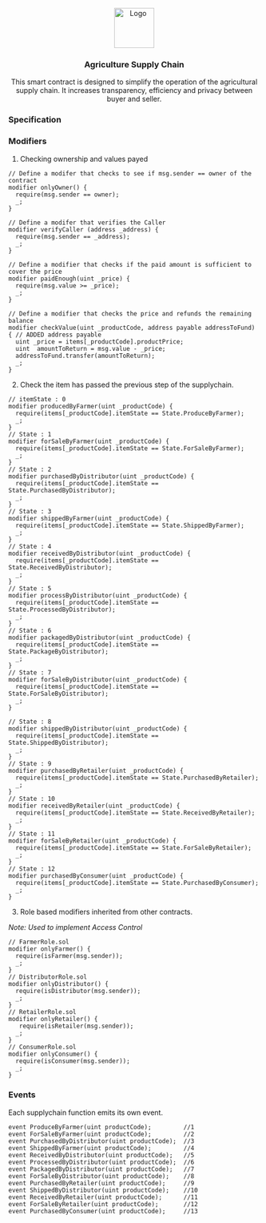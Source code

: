 <!-- PROJECT LOGO -->

<br />
<div align="center">
  <a href="#">
    <img src="https://cdn-icons-png.flaticon.com/512/5341/5341391.png" alt="Logo" width="80" height="80">
  </a>

  <h3 align="center">Agriculture Supply Chain</h3>

  <p align="center">
    This smart contract is designed to simplify the operation of the agricultural supply chain. It increases transparency, efficiency and privacy between buyer and seller.
  </p>
</div>

### Specification

### Modifiers

1. Checking ownership and values payed

```solidity
// Define a modifer that checks to see if msg.sender == owner of the contract
modifier onlyOwner() {
  require(msg.sender == owner);
  _;
}

// Define a modifer that verifies the Caller
modifier verifyCaller (address _address) {
  require(msg.sender == _address);
  _;
}

// Define a modifier that checks if the paid amount is sufficient to cover the price
modifier paidEnough(uint _price) {
  require(msg.value >= _price);
  _;
}

// Define a modifier that checks the price and refunds the remaining balance
modifier checkValue(uint _productCode, address payable addressToFund) { // ADDED address payable
  uint _price = items[_productCode].productPrice;
  uint  amountToReturn = msg.value - _price;
  addressToFund.transfer(amountToReturn);
  _;
}
```

2. Check the item has passed the previous step of the supplychain.

```solidity
// itemState : 0
modifier producedByFarmer(uint _productCode) {
  require(items[_productCode].itemState == State.ProduceByFarmer);
  _;
}
// State : 1
modifier forSaleByFarmer(uint _productCode) {
  require(items[_productCode].itemState == State.ForSaleByFarmer);
  _;
}
// State : 2
modifier purchasedByDistributor(uint _productCode) {
  require(items[_productCode].itemState == State.PurchasedByDistributor);
  _;
}
// State : 3
modifier shippedByFarmer(uint _productCode) {
  require(items[_productCode].itemState == State.ShippedByFarmer);
  _;
}
// State : 4
modifier receivedByDistributor(uint _productCode) {
  require(items[_productCode].itemState == State.ReceivedByDistributor);
  _;
}
// State : 5
modifier processByDistributor(uint _productCode) {
  require(items[_productCode].itemState == State.ProcessedByDistributor);
  _;
}
// State : 6
modifier packagedByDistributor(uint _productCode) {
  require(items[_productCode].itemState == State.PackageByDistributor);
  _;
}
// State : 7
modifier forSaleByDistributor(uint _productCode) {
  require(items[_productCode].itemState == State.ForSaleByDistributor);
  _;
}

// State : 8
modifier shippedByDistributor(uint _productCode) {
  require(items[_productCode].itemState == State.ShippedByDistributor);
  _;
}
// State : 9
modifier purchasedByRetailer(uint _productCode) {
  require(items[_productCode].itemState == State.PurchasedByRetailer);
  _;
}
// State : 10
modifier receivedByRetailer(uint _productCode) {
  require(items[_productCode].itemState == State.ReceivedByRetailer);
  _;
}
// State : 11
modifier forSaleByRetailer(uint _productCode) {
  require(items[_productCode].itemState == State.ForSaleByRetailer);
  _;
}
// State : 12
modifier purchasedByConsumer(uint _productCode) {
  require(items[_productCode].itemState == State.PurchasedByConsumer);
  _;
}
```

3. Role based modifiers inherited from other contracts.

_Note: Used to implement Access Control_

```solidity
// FarmerRole.sol
modifier onlyFarmer() {
  require(isFarmer(msg.sender));
  _;
}
// DistributorRole.sol
modifier onlyDistributor() {
  require(isDistributor(msg.sender));
  _;
}
// RetailerRole.sol
modifier onlyRetailer() {
   require(isRetailer(msg.sender));
  _;
}
// ConsumerRole.sol
modifier onlyConsumer() {
  require(isConsumer(msg.sender));
  _;
}

```

### Events

Each supplychain function emits its own event.

```solidity
event ProduceByFarmer(uint productCode);         //1
event ForSaleByFarmer(uint productCode);         //2
event PurchasedByDistributor(uint productCode);  //3
event ShippedByFarmer(uint productCode);         //4
event ReceivedByDistributor(uint productCode);   //5
event ProcessedByDistributor(uint productCode);  //6
event PackagedByDistributor(uint productCode);   //7
event ForSaleByDistributor(uint productCode);    //8
event PurchasedByRetailer(uint productCode);     //9
event ShippedByDistributor(uint productCode);    //10
event ReceivedByRetailer(uint productCode);      //11
event ForSaleByRetailer(uint productCode);       //12
event PurchasedByConsumer(uint productCode);     //13
```
